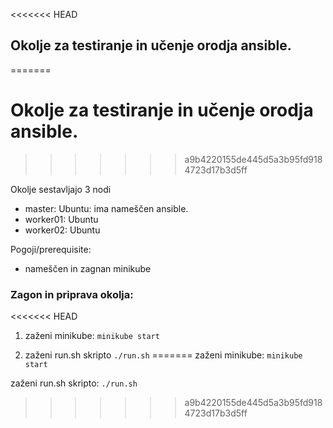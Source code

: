 
<<<<<<< HEAD
## Okolje za testiranje in učenje orodja ansible.
=======
# Okolje za testiranje in učenje orodja ansible.
>>>>>>> a9b4220155de445d5a3b95fd9184723d17b3d5ff

Okolje sestavljajo 3 nodi
* master: Ubuntu: ima nameščen ansible.
* worker01: Ubuntu 
* worker02: Ubuntu

Pogoji/prerequisite:
* nameščen in zagnan minikube

### Zagon in priprava okolja:

<<<<<<< HEAD
1. zaženi minikube:
`minikube start`

2. zaženi run.sh skripto
`./run.sh`
=======
zaženi minikube: `minikube start`

zaženi run.sh skripto: `./run.sh`
>>>>>>> a9b4220155de445d5a3b95fd9184723d17b3d5ff
